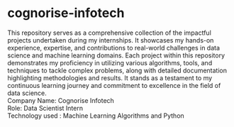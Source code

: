 # cognorise-infotech
This repository serves as a comprehensive collection of the impactful projects undertaken during my internships. It showcases my hands-on experience, expertise, and contributions to real-world challenges in data science and machine learning domains. Each project within this repository demonstrates my proficiency in utilizing various algorithms, tools, and techniques to tackle complex problems, along with detailed documentation highlighting methodologies and results. It stands as a testament to my continuous learning journey and commitment to excellence in the field of data science.
<br>Company Name: Cognorise Infotech
<br>Role: Data Scientist Intern
<br>Technology used : Machine Learning Algorithms and Python 
